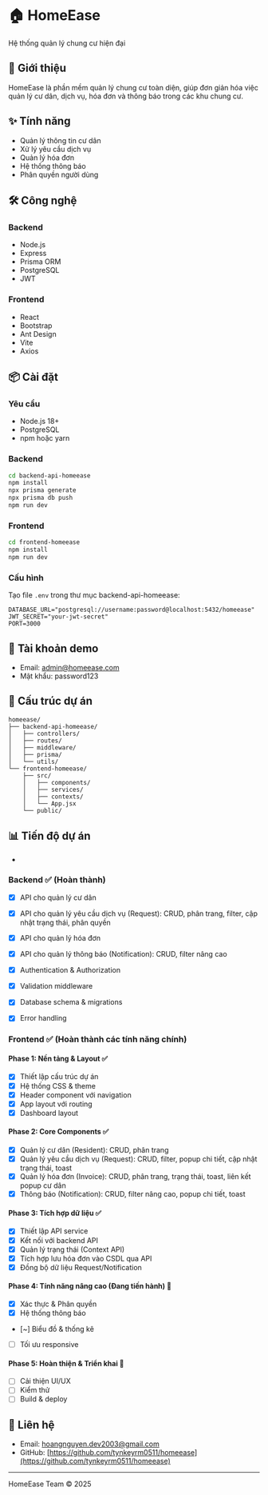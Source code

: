 # 🏠 HomeEase

Hệ thống quản lý chung cư hiện đại

## 📑 Giới thiệu

HomeEase là phần mềm quản lý chung cư toàn diện, giúp đơn giản hóa việc quản lý cư dân, dịch vụ, hóa đơn và thông báo trong các khu chung cư.

## ✨ Tính năng

- Quản lý thông tin cư dân
- Xử lý yêu cầu dịch vụ
- Quản lý hóa đơn
- Hệ thống thông báo
- Phân quyền người dùng

## 🛠️ Công nghệ

### Backend
- Node.js
- Express
- Prisma ORM
- PostgreSQL
- JWT

### Frontend
- React
- Bootstrap
- Ant Design
- Vite
- Axios

## 📦 Cài đặt

### Yêu cầu
- Node.js 18+
- PostgreSQL
- npm hoặc yarn

### Backend
```bash
cd backend-api-homeease
npm install
npx prisma generate
npx prisma db push
npm run dev
```

### Frontend
```bash
cd frontend-homeease
npm install
npm run dev
```

### Cấu hình
Tạo file `.env` trong thư mục backend-api-homeease:
```
DATABASE_URL="postgresql://username:password@localhost:5432/homeease"
JWT_SECRET="your-jwt-secret"
PORT=3000
```

## 👤 Tài khoản demo
- Email: admin@homeease.com
- Mật khẩu: password123

## 📂 Cấu trúc dự án

```
homeease/
├── backend-api-homeease/
│   ├── controllers/
│   ├── routes/
│   ├── middleware/
│   ├── prisma/
│   └── utils/
└── frontend-homeease/
    ├── src/
    │   ├── components/
    │   ├── services/
    │   ├── contexts/
    │   └── App.jsx
    └── public/
```

## 📊 Tiến độ dự án

-
### Backend ✅ (Hoàn thành)
- [x] API cho quản lý cư dân
- [x] API cho quản lý yêu cầu dịch vụ (Request): CRUD, phân trang, filter, cập nhật trạng thái, phân quyền
- [x] API cho quản lý hóa đơn
- [x] API cho quản lý thông báo (Notification): CRUD, filter nâng cao
- [x] Authentication & Authorization
- [x] Validation middleware
- [x] Database schema & migrations
- [x] Error handling


### Frontend ✅ (Hoàn thành các tính năng chính)

#### Phase 1: Nền tảng & Layout ✅
- [x] Thiết lập cấu trúc dự án
- [x] Hệ thống CSS & theme
- [x] Header component với navigation
- [x] App layout với routing
- [x] Dashboard layout

#### Phase 2: Core Components ✅
- [x] Quản lý cư dân (Resident): CRUD, phân trang
- [x] Quản lý yêu cầu dịch vụ (Request): CRUD, filter, popup chi tiết, cập nhật trạng thái, toast
- [x] Quản lý hóa đơn (Invoice): CRUD, phân trang, trạng thái, toast, liên kết popup cư dân
- [x] Thông báo (Notification): CRUD, filter nâng cao, popup chi tiết, toast

#### Phase 3: Tích hợp dữ liệu ✅
- [x] Thiết lập API service
- [x] Kết nối với backend API
- [x] Quản lý trạng thái (Context API)
- [x] Tích hợp lưu hóa đơn vào CSDL qua API
- [x] Đồng bộ dữ liệu Request/Notification

#### Phase 4: Tính năng nâng cao (Đang tiến hành) 🔄
- [x] Xác thực & Phân quyền
- [x] Hệ thống thông báo
- [~] Biểu đồ & thống kê
- [ ] Tối ưu responsive

#### Phase 5: Hoàn thiện & Triển khai 🔄
- [ ] Cải thiện UI/UX
- [ ] Kiểm thử
- [ ] Build & deploy

## 📮 Liên hệ

- Email: hoangnguyen.dev2003@gmail.com
- GitHub: [https://github.com/tynkeyrm0511/homeease](https://github.com/tynkeyrm0511/homeease)

---

HomeEase Team © 2025
